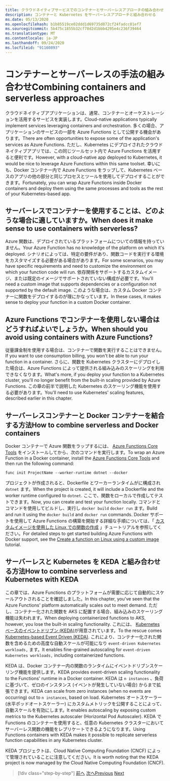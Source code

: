 ```yaml
---
title: クラウドネイティブサービスでのコンテナーとサーバーレスアプローチの組み合わせ
description: コンテナーと Kubernetes をサーバーレスアプローチと組み合わせる
ms.date: 05/13/2020
ms.openlocfilehash: b1b85519ce02ddd1d69735d872cf24fadcc81ef7
ms.sourcegitcommit: 5b475c1855b32cf78d2d1bbb4295e4c236f39464
ms.translationtype: MT
ms.contentlocale: ja-JP
ms.lasthandoff: 09/24/2020
ms.locfileid: "91160893"
---
```

# <a name="combining-containers-and-serverless-approaches"></a><span data-ttu-id="73b16-103">コンテナーとサーバーレスの手法の組み合わせ</span><span class="sxs-lookup"><span data-stu-id="73b16-103">Combining containers and serverless approaches</span></span>

<span data-ttu-id="73b16-104">クラウドネイティブアプリケーションは、通常、コンテナーとオーケストレーションを活用するサービスを実装します。</span><span class="sxs-lookup"><span data-stu-id="73b16-104">Cloud-native applications typically implement services leveraging containers and orchestration.</span></span> <span data-ttu-id="73b16-105">多くの場合、アプリケーションのサービスの一部を Azure Functions として公開する機会があります。</span><span class="sxs-lookup"><span data-stu-id="73b16-105">There are often opportunities to expose some of the application's services as Azure Functions.</span></span> <span data-ttu-id="73b16-106">ただし、Kubernetes にデプロイされたクラウドネイティブアプリでは、この同じツールセット内で Azure Functions を活用すると便利です。</span><span class="sxs-lookup"><span data-stu-id="73b16-106">However, with a cloud-native app deployed to Kubernetes, it would be nice to leverage Azure Functions within this same toolset.</span></span> <span data-ttu-id="73b16-107">幸いにも、Docker コンテナー内で Azure Functions をラップして、Kubernetes ベースのアプリの他の部分と同じプロセスとツールを使用してデプロイすることができます。</span><span class="sxs-lookup"><span data-stu-id="73b16-107">Fortunately, you can wrap Azure Functions inside Docker containers and deploy them using the same processes and tools as the rest of your Kubernetes-based app.</span></span>

## <a name="when-does-it-make-sense-to-use-containers-with-serverless"></a><span data-ttu-id="73b16-108">サーバーレスでコンテナーを使用することは、どのような場合に適していますか。</span><span class="sxs-lookup"><span data-stu-id="73b16-108">When does it make sense to use containers with serverless?</span></span>

<span data-ttu-id="73b16-109">Azure 関数は、デプロイされているプラットフォームについての情報を持っていません。</span><span class="sxs-lookup"><span data-stu-id="73b16-109">Your Azure Function has no knowledge of the platform on which it's deployed.</span></span> <span data-ttu-id="73b16-110">シナリオによっては、特定の要件があり、関数コードを実行する環境をカスタマイズする必要がある場合があります。</span><span class="sxs-lookup"><span data-stu-id="73b16-110">For some scenarios, you may have specific requirements and need to customize the environment on which your function code will run.</span></span> <span data-ttu-id="73b16-111">依存関係をサポートするカスタムイメージ、または既定のイメージでサポートされていない構成が必要です。</span><span class="sxs-lookup"><span data-stu-id="73b16-111">You'll need a custom image that supports dependencies or a configuration not supported by the default image.</span></span> <span data-ttu-id="73b16-112">このような場合は、カスタム Docker コンテナーに関数をデプロイするのが理にかなっています。</span><span class="sxs-lookup"><span data-stu-id="73b16-112">In these cases, it makes sense to deploy your function in a custom Docker container.</span></span>

## <a name="when-should-you-avoid-using-containers-with-azure-functions"></a><span data-ttu-id="73b16-113">Azure Functions でコンテナーを使用しない場合はどうすればよいでしょうか。</span><span class="sxs-lookup"><span data-stu-id="73b16-113">When should you avoid using containers with Azure Functions?</span></span>

<span data-ttu-id="73b16-114">従量課金制を使用する場合は、コンテナーで関数を実行することはできません。</span><span class="sxs-lookup"><span data-stu-id="73b16-114">If you want to use consumption billing, you won't be able to run your function in a container.</span></span> <span data-ttu-id="73b16-115">さらに、関数を Kubernetes クラスターにデプロイした場合は、Azure Functions によって提供される組み込みのスケーリングを利用できなくなります。</span><span class="sxs-lookup"><span data-stu-id="73b16-115">What's more, if you deploy your function to a Kubernetes cluster, you'll no longer benefit from the built-in scaling provided by Azure Functions.</span></span> <span data-ttu-id="73b16-116">この章の前半で説明した Kubernetes のスケーリング機能を使用する必要があります。</span><span class="sxs-lookup"><span data-stu-id="73b16-116">You'll need to use Kubernetes' scaling features, described earlier in this chapter.</span></span>

## <a name="how-to-combine-serverless-and-docker-containers"></a><span data-ttu-id="73b16-117">サーバーレスコンテナーと Docker コンテナーを結合する方法</span><span class="sxs-lookup"><span data-stu-id="73b16-117">How to combine serverless and Docker containers</span></span>

<span data-ttu-id="73b16-118">Docker コンテナーで Azure 関数をラップするには、 [Azure Functions Core Tools](https://github.com/Azure/azure-functions-core-tools) をインストールしてから、次のコマンドを実行します。</span><span class="sxs-lookup"><span data-stu-id="73b16-118">To wrap an Azure Function in a Docker container, install the [Azure Functions Core Tools](https://github.com/Azure/azure-functions-core-tools) and then run the following command:</span></span>

```console
func init ProjectName --worker-runtime dotnet --docker
```

<span data-ttu-id="73b16-119">プロジェクトが作成されると、Dockerfile とワーカーランタイムがに構成され `dotnet` ます。</span><span class="sxs-lookup"><span data-stu-id="73b16-119">When the project is created, it will include a Dockerfile and the worker runtime configured to `dotnet`.</span></span> <span data-ttu-id="73b16-120">ここで、関数をローカルで作成してテストできます。</span><span class="sxs-lookup"><span data-stu-id="73b16-120">Now, you can create and test your function locally.</span></span> <span data-ttu-id="73b16-121">コマンドとコマンドを使用してビルドし、実行し  `docker build` `docker run` ます。</span><span class="sxs-lookup"><span data-stu-id="73b16-121">Build and run it using the  `docker build` and `docker run` commands.</span></span> <span data-ttu-id="73b16-122">Docker サポートを使用して Azure Functions の構築を開始する詳細な手順については、「 [カスタムイメージを使用した Linux での関数の作成](/azure/azure-functions/functions-create-function-linux-custom-image) 」チュートリアルを参照してください。</span><span class="sxs-lookup"><span data-stu-id="73b16-122">For detailed steps to get started building Azure Functions with Docker support, see the [Create a function on Linux using a custom image](/azure/azure-functions/functions-create-function-linux-custom-image) tutorial.</span></span>

## <a name="how-to-combine-serverless-and-kubernetes-with-keda"></a><span data-ttu-id="73b16-123">サーバーレスと Kubernetes を KEDA と組み合わせる方法</span><span class="sxs-lookup"><span data-stu-id="73b16-123">How to combine serverless and Kubernetes with KEDA</span></span>

<span data-ttu-id="73b16-124">この章では、Azure Functions のプラットフォームが需要に応じて自動的にスケールアウトされることを確認しました。</span><span class="sxs-lookup"><span data-stu-id="73b16-124">In this chapter, you've seen that the Azure Functions' platform automatically scales out to meet demand.</span></span> <span data-ttu-id="73b16-125">ただし、コンテナー化された関数を AKS に配置する場合、組み込みのスケーリング機能は失われます。</span><span class="sxs-lookup"><span data-stu-id="73b16-125">When deploying containerized functions to AKS, however, you lose the built-in scaling functionality.</span></span> <span data-ttu-id="73b16-126">これには、 [Kubernetes ベースのイベントドリブン (KEDA)](/azure/azure-functions/functions-kubernetes-keda)が用意されています。</span><span class="sxs-lookup"><span data-stu-id="73b16-126">To the rescue comes [Kubernetes-based Event Driven (KEDA)](/azure/azure-functions/functions-kubernetes-keda).</span></span> <span data-ttu-id="73b16-127">これにより、コンテナー化された関数を含めるための高度な自動スケールが可能になり `event-driven Kubernetes workloads,` ます。</span><span class="sxs-lookup"><span data-stu-id="73b16-127">It enables fine-grained autoscaling for `event-driven Kubernetes workloads,` including containerized functions.</span></span>

<span data-ttu-id="73b16-128">KEDA は、Docker コンテナー内の関数のランタイムにイベントドリブンスケーリング機能を提供します。</span><span class="sxs-lookup"><span data-stu-id="73b16-128">KEDA provides event-driven scaling functionality to the Functions' runtime in a Docker container.</span></span> <span data-ttu-id="73b16-129">KEDA は `n instances` 、負荷に基づいて、ゼロのインスタンス (イベントが発生していない場合) からまで拡張できます。</span><span class="sxs-lookup"><span data-stu-id="73b16-129">KEDA can scale from zero instances (when no events are occurring) out to `n instances`, based on load.</span></span> <span data-ttu-id="73b16-130">Kubernetes オートスケーラー (水平ポッドオートスケーラー) にカスタムメトリックを公開することによって、自動スケールを有効にします。</span><span class="sxs-lookup"><span data-stu-id="73b16-130">It enables autoscaling by exposing custom metrics to the Kubernetes autoscaler (Horizontal Pod Autoscaler).</span></span> <span data-ttu-id="73b16-131">KEDA で Functions のコンテナーを使用すると、任意の Kubernetes クラスターにおいてサーバーレス関数の機能をレプリケートできるようになります。</span><span class="sxs-lookup"><span data-stu-id="73b16-131">Using Functions containers with KEDA makes it possible to replicate serverless function capabilities in any Kubernetes cluster.</span></span>

<span data-ttu-id="73b16-132">KEDA プロジェクトは、Cloud Native Computing Foundation (CNCF) によって管理されていることに注意してください。</span><span class="sxs-lookup"><span data-stu-id="73b16-132">It is worth noting that the KEDA project is now managed by the Cloud Native Computing Foundation (CNCF).</span></span>

>[!div class="step-by-step"]
><span data-ttu-id="73b16-133">[前へ](leverage-serverless-functions.md)
>[次へ](deploy-containers-azure.md)</span><span class="sxs-lookup"><span data-stu-id="73b16-133">[Previous](leverage-serverless-functions.md)
[Next](deploy-containers-azure.md)</span></span>
